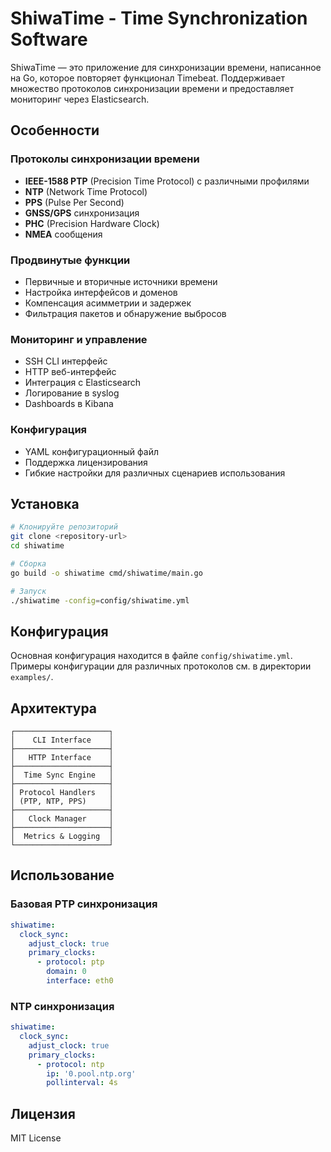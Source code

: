 # ShiwaTime - Time Synchronization Software

ShiwaTime — это приложение для синхронизации времени, написанное на Go, которое повторяет функционал Timebeat. Поддерживает множество протоколов синхронизации времени и предоставляет мониторинг через Elasticsearch.

## Особенности

### Протоколы синхронизации времени
- **IEEE-1588 PTP** (Precision Time Protocol) с различными профилями
- **NTP** (Network Time Protocol)
- **PPS** (Pulse Per Second) 
- **GNSS/GPS** синхронизация
- **PHC** (Precision Hardware Clock)
- **NMEA** сообщения

### Продвинутые функции
- Первичные и вторичные источники времени
- Настройка интерфейсов и доменов
- Компенсация асимметрии и задержек
- Фильтрация пакетов и обнаружение выбросов

### Мониторинг и управление
- SSH CLI интерфейс
- HTTP веб-интерфейс
- Интеграция с Elasticsearch
- Логирование в syslog
- Dashboards в Kibana

### Конфигурация
- YAML конфигурационный файл
- Поддержка лицензирования
- Гибкие настройки для различных сценариев использования

## Установка

```bash
# Клонируйте репозиторий
git clone <repository-url>
cd shiwatime

# Сборка
go build -o shiwatime cmd/shiwatime/main.go

# Запуск
./shiwatime -config=config/shiwatime.yml
```

## Конфигурация

Основная конфигурация находится в файле `config/shiwatime.yml`. Примеры конфигурации для различных протоколов см. в директории `examples/`.

## Архитектура

```
┌─────────────────────┐
│    CLI Interface    │
├─────────────────────┤
│   HTTP Interface    │
├─────────────────────┤
│  Time Sync Engine   │
├─────────────────────┤
│ Protocol Handlers   │
│ (PTP, NTP, PPS)     │
├─────────────────────┤
│   Clock Manager     │
├─────────────────────┤
│  Metrics & Logging  │
└─────────────────────┘
```

## Использование

### Базовая PTP синхронизация
```yaml
shiwatime:
  clock_sync:
    adjust_clock: true
    primary_clocks:
      - protocol: ptp
        domain: 0
        interface: eth0
```

### NTP синхронизация
```yaml
shiwatime:
  clock_sync:
    adjust_clock: true
    primary_clocks:
      - protocol: ntp
        ip: '0.pool.ntp.org'
        pollinterval: 4s
```

## Лицензия

MIT License
